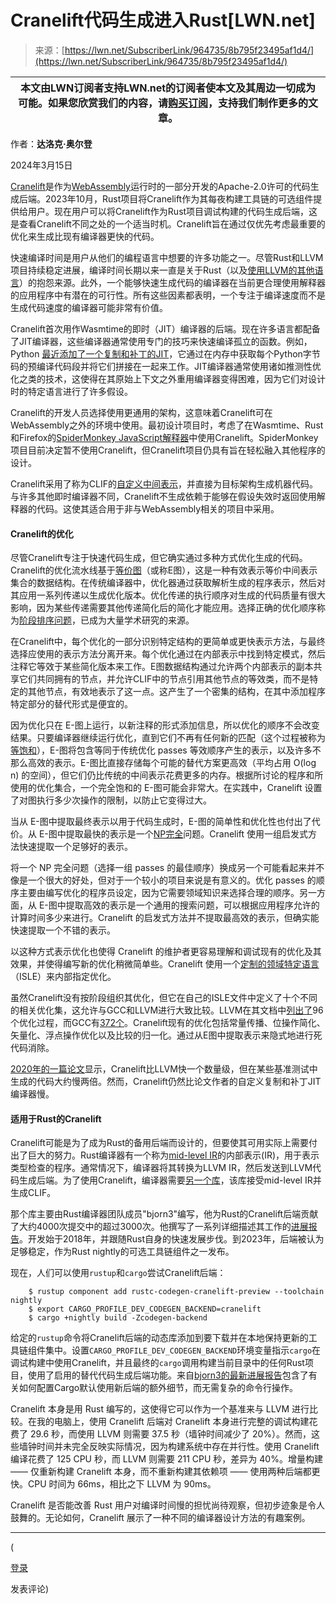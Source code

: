 <!--yml

分类：未分类

日期：2024-05-27 15:05:35

-->

# Cranelift代码生成进入Rust[LWN.net]

> 来源：[https://lwn.net/SubscriberLink/964735/8b795f23495af1d4/](https://lwn.net/SubscriberLink/964735/8b795f23495af1d4/)

| **本文由LWN订阅者支持**LWN.net的订阅者使本文及其周边一切成为可能。如果您欣赏我们的内容，请[购买订阅](/subscribe/)，支持我们制作更多的文章。 |
| --- |

作者：**达洛克·奥尔登**

2024年3月15日

[Cranelift](https://cranelift.dev/)是作为[WebAssembly](https://webassembly.org/)运行时的一部分开发的Apache-2.0许可的代码生成后端。2023年10月，Rust项目将Cranelift作为其每夜构建工具链的可选组件提供给用户。现在用户可以将Cranelift作为Rust项目调试构建的代码生成后端，这是查看Cranelift不同之处的一个适当时机。Cranelift旨在通过仅优先考虑最重要的优化来生成比现有编译器更快的代码。

快速编译时间是用户从他们的编程语言中想要的许多功能之一。尽管Rust和LLVM项目持续稳定进展，编译时间长期以来一直是关于Rust（以及[使用LLVM的其他语言](/Articles/959915/)）的抱怨来源。此外，一个能够快速生成代码的编译器在当前更合理使用解释器的应用程序中有潜在的可行性。所有这些因素都表明，一个专注于编译速度而不是生成代码速度的编译器可能非常有价值。

Cranelift首次用作Wasmtime的即时（JIT）编译器的后端。现在许多语言都配备了JIT编译器，这些编译器通常使用专门的技巧来快速编译孤立的函数。例如，Python [最近添加了一个复制和补丁的JIT](/Articles/958350/)，它通过在内存中获取每个Python字节码的预编译代码段并将它们拼接在一起来工作。JIT编译器通常使用诸如推测性优化之类的技术，这使得在其原始上下文之外重用编译器变得困难，因为它们对设计时的特定语言进行了许多假设。

Cranelift的开发人员选择使用更通用的架构，这意味着Cranelift可在WebAssembly之外的环境中使用。最初设计项目时，考虑了在Wasmtime、Rust和Firefox的[SpiderMonkey JavaScript解释器](https://spidermonkey.dev/)中使用Cranelift。SpiderMonkey项目目前决定暂不使用Cranelift，但Cranelift项目仍具有旨在轻松融入其他程序的设计。

Cranelift采用了称为CLIF的[自定义中间表示](https://github.com/bytecodealliance/wasmtime/blob/main/cranelift/docs/ir.md)，并直接为目标架构生成机器代码。与许多其他即时编译器不同，Cranelift不生成依赖于能够在假设失效时返回使用解释器的代码。这使其适合用于非与WebAssembly相关的项目中采用。

#### Cranelift的优化

尽管Cranelift专注于快速代码生成，但它确实通过多种方式优化生成的代码。Cranelift的优化流水线基于[等价图](https://zh.wikipedia.org/wiki/%E7%AD%89%E4%BB%B7%E5%9B%BE)（或称E图），这是一种有效表示等价中间表示集合的数据结构。在传统编译器中，优化器通过获取解析生成的程序表示，然后对其应用一系列传递以生成优化版本。优化传递的执行顺序对生成的代码质量有很大影响，因为某些传递需要其他传递简化后的简化才能应用。选择正确的优化顺序称为[阶段排序问题](https://ieeexplore.ieee.org/document/1611550)，已成为大量学术研究的来源。

在Cranelift中，每个优化的一部分识别特定结构的更简单或更快表示方法，与最终选择应使用的表示方法分离开来。每个优化通过在内部表示中找到特定模式，然后注释它等效于某些简化版本来工作。E图数据结构通过允许两个内部表示的副本共享它们共同拥有的节点，并允许CLIF中的节点引用其他节点的等效类，而不是特定的其他节点，有效地表示了这一点。这产生了一个密集的结构，在其中添加程序特定部分的替代形式是便宜的。

因为优化只在 E-图上运行，以新注释的形式添加信息，所以优化的顺序不会改变结果。只要编译器继续运行优化，直到它们不再有任何新的匹配（这个过程被称为[等饱和](https://arxiv.org/abs/1012.1802)），E-图将包含等同于传统优化 passes 等效顺序产生的表示，以及许多不那么高效的表示。E-图比直接存储每个可能的替代方案更高效（平均占用 O(log n) 的空间），但它们仍比传统的中间表示花费更多的内存。根据所讨论的程序和所使用的优化集合，一个完全饱和的 E-图可能会非常大。在实践中，Cranelift 设置了对图执行多少次操作的限制，以防止它变得过大。

当从 E-图中提取最终表示以用于代码生成时，E-图的简单性和优化性也付出了代价。从 E-图中提取最快的表示是一个[NP完全](https://effect.systems/blog/egraph-extraction.html)问题。Cranelift 使用一组启发式方法快速提取一个足够好的表示。

将一个 NP 完全问题（选择一组 passes 的最佳顺序）换成另一个可能看起来并不像是一个很大的好处，但对于一个较小的项目来说是有意义的。优化 passes 的顺序主要由编写优化的程序员设定，因为它需要领域知识来选择合理的顺序。另一方面，从 E-图中提取高效的表示是一个通用的搜索问题，可以根据应用程序允许的计算时间多少来进行。Cranelift 的启发式方法并不提取最高效的表示，但确实能快速提取一个不错的表示。

以这种方式表示优化也使得 Cranelift 的维护者更容易理解和调试现有的优化及其效果，并使得编写新的优化稍微简单些。Cranelift 使用一个[定制的领域特定语言](https://github.com/bytecodealliance/wasmtime/blob/522f9711ad57e3c00f394691fbc5cde0fdf8017d/cranelift/isle/README.md)（ISLE）来内部指定优化。

虽然Cranelift没有按阶段组织其优化，但它在自己的ISLE文件中定义了十个不同的相关优化集，这允许与GCC和LLVM进行大致比较。LLVM在其文档中[列出了](https://llvm.org/docs/Passes.html)96个优化过程，而GCC有[372个](https://github.com/gcc-mirror/gcc/blob/master/gcc/passes.def)。Cranelift现有的优化包括常量传播、位操作简化、矢量化、浮点操作优化以及比较的归一化。通过从E图中提取表示来隐式地进行死代码消除。

[2020年的一篇论文](https://arxiv.org/pdf/2011.13127.pdf)显示，Cranelift比LLVM快一个数量级，但在某些基准测试中生成的代码大约慢两倍。然而，Cranelift仍然比论文作者的自定义复制和补丁JIT编译器慢。

#### 适用于Rust的Cranelift

Cranelift可能是为了成为Rust的备用后端而设计的，但要使其可用实际上需要付出了巨大的努力。Rust编译器有一个称为[mid-level IR](https://blog.rust-lang.org/2016/04/19/MIR.html)的内部表示(IR)，用于表示类型检查的程序。通常情况下，编译器将其转换为LLVM IR，然后发送到LLVM代码生成后端。为了使用Cranelift，编译器需要[另一个库](https://github.com/rust-lang/rustc_codegen_cranelift)，该库接受mid-level IR并生成CLIF。

那个库主要由Rust编译器团队成员"bjorn3"编写，他为Rust的Cranelift后端贡献了大约4000次提交中的超过3000次。他撰写了一系列详细描述其工作的[进展报告](https://bjorn3.github.io/)。开发始于2018年，并跟随Rust自身的快速发展步伐。到2023年，后端被认为足够稳定，作为Rust nightly的可选工具链组件之一发布。

现在，人们可以使用`rustup`和`cargo`尝试Cranelift后端：

```
    $ rustup component add rustc-codegen-cranelift-preview --toolchain nightly
    $ export CARGO_PROFILE_DEV_CODEGEN_BACKEND=cranelift
    $ cargo +nightly build -Zcodegen-backend

```

给定的`rustup`命令将Cranelift后端的动态库添加到要下载并在本地保持更新的工具链组件集中。设置`CARGO_PROFILE_DEV_CODEGEN_BACKEND`环境变量指示`cargo`在调试构建中使用Cranelift，并且最终的`cargo`调用构建当前目录中的任何Rust项目，使用了启用的替代代码生成后端功能。来自[bjorn3的最新进展报告](https://bjorn3.github.io/2023/10/31/progress-report-oct-2023.html)包含了有关如何配置Cargo默认使用新后端的额外细节，而无需复杂的命令行操作。

Cranelift 本身是用 Rust 编写的，这使得它可以作为一个基准来与 LLVM 进行比较。在我的电脑上，使用 Cranelift 后端对 Cranelift 本身进行完整的调试构建花费了 29.6 秒，而使用 LLVM 则需要 37.5 秒（墙钟时间减少了 20%）。然而，这些墙钟时间并未完全反映实际情况，因为构建系统中存在并行性。使用 Cranelift 编译花费了 125 CPU 秒，而 LLVM 则需要 211 CPU 秒，差异为 40%。增量构建 —— 仅重新构建 Cranelift 本身，而不重新构建其依赖项 —— 使用两种后端都更快。CPU 时间为 66ms，相比之下 LLVM 为 90ms。

Cranelift 是否能改善 Rust 用户对编译时间慢的担忧尚待观察，但初步迹象是令人鼓舞的。无论如何，Cranelift 展示了一种不同的编译器设计方法的有趣案例。

* * *

(

[登录](https://lwn.net/Login/?target=/Articles/964735/)

发表评论)
